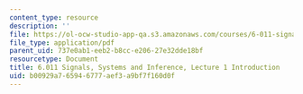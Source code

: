 ```yaml
---
content_type: resource
description: ''
file: https://ol-ocw-studio-app-qa.s3.amazonaws.com/courses/6-011-signals-systems-and-inference-spring-2018/b00929a765946777aef3a9bf7f160d0f_MIT6_011S18lec1.pdf
file_type: application/pdf
parent_uid: 737e0ab1-eeb2-b8cc-e206-27e32dde18bf
resourcetype: Document
title: 6.011 Signals, Systems and Inference, Lecture 1 Introduction
uid: b00929a7-6594-6777-aef3-a9bf7f160d0f
---
```

